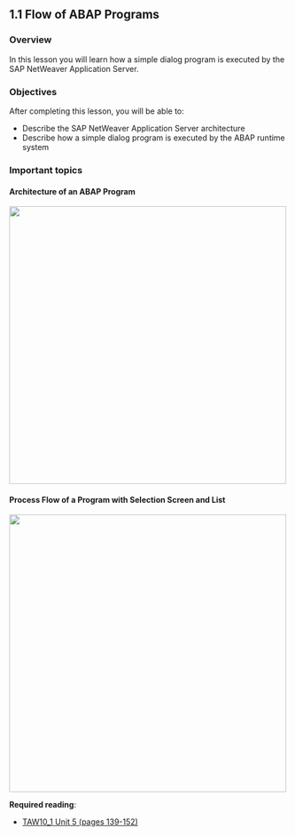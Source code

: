 ## 1.1 Flow of ABAP Programs

### Overview
In this lesson you will learn how a simple dialog program is executed by the SAP NetWeaver Application Server.

### Objectives
After completing this lesson, you will be able to:
- Describe the SAP NetWeaver Application Server architecture
- Describe how a simple dialog program is executed by the ABAP runtime system

### Important topics
#### Architecture of an ABAP Program
<img src="https://github.com/msg-CareerPaths/sap-abap-internship/assets/139317079/979befd8-f5ba-4025-8e3f-127e185de79c" width="500">

#### Process Flow of a Program with Selection Screen and List
<img src="https://github.com/msg-CareerPaths/sap-abap-internship/assets/139317079/4078dd76-2422-4266-a65a-89cc10067a52" width="500">

**Required reading**:
- [TAW10_1 Unit 5 (pages 139-152)](https://msggroup.sharepoint.com/:b:/r/sites/msteams_f974e3/Freigegebene%20Dokumente/General/SAP%20Summer%20School%202023/Training%20materials/TAW/TAW10_1_EN_Col92_FV_Part_NSC.pdf?csf=1&web=1&e=qJJmzd)
